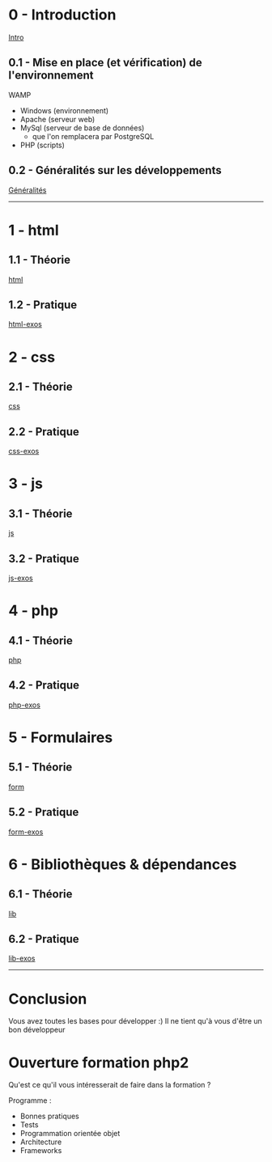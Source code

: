 # 0 - Introduction

[Intro](0/intro.md)

## 0.1 -	Mise en place (et vérification) de l'environnement

WAMP

* Windows (environnement)
* Apache (serveur web)
* MySql (serveur de base de données)
	- que l'on remplacera par PostgreSQL
* PHP (scripts)

## 0.2 - Généralités sur les développements

[Généralités](0/generalites.md)

---

# 1 - html

## 1.1 - Théorie

[html](1/html.md)

## 1.2 - Pratique

[html-exos](1/exos.md)

# 2 - css

## 2.1 - Théorie

[css](2/css.md)

## 2.2 - Pratique

[css-exos](2/exos.md)

# 3 - js

## 3.1 - Théorie

[js](3/js.md)

## 3.2 - Pratique

[js-exos](3/exos.md)

# 4 - php

## 4.1 - Théorie

[php](4/php.md)

## 4.2 - Pratique

[php-exos](4/exos.md)

# 5 - Formulaires

## 5.1 - Théorie

[form](5/form.md)

## 5.2 - Pratique

[form-exos](5/exos.md)

# 6 - Bibliothèques & dépendances

## 6.1 - Théorie

[lib](6/lib.md)

## 6.2 - Pratique

[lib-exos](6/exos.md)

---

# Conclusion

Vous avez toutes les bases pour développer :)
Il ne tient qu'à vous d'être un bon développeur

# Ouverture formation php2

Qu'est ce qu'il vous intéresserait de faire dans la formation ?

Programme :

* Bonnes pratiques
* Tests
* Programmation orientée objet
* Architecture
* Frameworks
